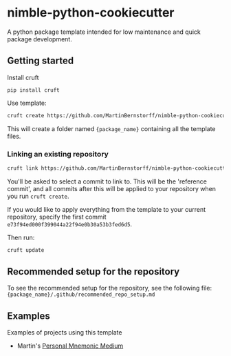 # nimble-python-cookiecutter
A python package template intended for low maintenance and quick package development.

## Getting started

Install cruft
```
pip install cruft
```

Use template:
```bash
cruft create https://github.com/MartinBernstorff/nimble-python-cookiecutter
```
This will create a folder named `{package_name}` containing all the template files.

### Linking an existing repository
```bash
cruft link https://github.com/MartinBernstorff/nimble-python-cookiecutter
```

You'll be asked to select a commit to link to. This will be the 'reference commit', and all commits after this will be applied to your repository when you run `cruft create`.

If you would like to apply everything from the template to your current repository, specify the first commit `e73f94ed000f399044a22f94e0b30a53b3fed6d5`.

Then run:
```bash
cruft update
```

## Recommended setup for the repository
To see the recommended setup for the repository, see the following file:
`{package_name}/.github/recommended_repo_setup.md`

## Examples
Examples of projects using this template

- Martin's [Personal Mnemonic Medium](https://github.com/MartinBernstorff/personal-mnemonic-medium/)